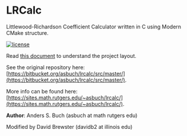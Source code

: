 # LRCalc

Littlewood-Richardson Coefficient Calculator written in C using Modern CMake structure.

[![license](https://img.shields.io/badge/license-MIT-green)](LICENSE)

Read [this document](https://cliutils.gitlab.io/modern-cmake/chapters/basics/structure.html) to understand the project
layout.

See the original repository here: [https://bitbucket.org/asbuch/lrcalc/src/master/](https://bitbucket.org/asbuch/lrcalc/src/master/).

More info can be found here: [https://sites.math.rutgers.edu/~asbuch/lrcalc/](https://sites.math.rutgers.edu/~asbuch/lrcalc/).

**Author**: Anders S. Buch (asbuch at math rutgers edu)

Modified by David Brewster (davidb2 at illinois edu)
